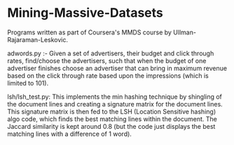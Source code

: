 Mining-Massive-Datasets
=======================

Programs written as part of Coursera's MMDS course by Ullman-Rajaraman-Leskovic.

adwords.py :- Given a set of advertisers, their budget and click through rates, find/choose the advertisers, such
that when the budget of one advertiser finishes choose an advertiser that can bring in maximum revenue based on the
click through rate based upon the impressions (which is limited to 101).

lsh/lsh_test.py: This implements the min hashing technique by shingling of the document lines and creating a signature matrix
for the document lines.
This signature matrix is then fed to the LSH (Location Sensitive hashing) algo code, which finds the best matching lines within
the document. The Jaccard similarity is kept around 0.8 (but the code just displays the best matching lines with a 
difference of 1 word).
